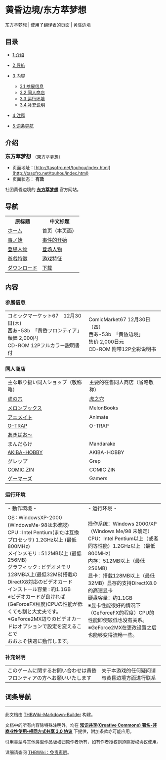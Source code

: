 # 黄昏边境/东方萃梦想

<!-- source html: G:\repos\THBWiki-Markdown-Builder\THBWikiMarkdown\Temp\main\8\89\ns0%3A%E9%BB%84%E6%98%8F%E8%BE%B9%E5%A2%83%2F%E4%B8%9C%E6%96%B9%E8%90%83%E6%A2%A6%E6%83%B3.html -->

东方萃梦想 | 使用了翻译表的页面 | 黄昏边境

  
  

  


## 目录

- [1 介绍](#介绍)
- [2 导航](#导航)
- [3 内容](#内容)

  - [3.1 参展信息](#参展信息)
  - [3.2 同人商店](#同人商店)
  - [3.3 运行环境](#运行环境)
  - [3.4 补充说明](#补充说明)



- [4 注释](#注释)
- [5 词条导航](#词条导航)





## 介绍
  
<big> **东方萃梦想** </big>（東方萃夢想）
  

- 页面地址：[http://tasofro.net/touhou/index.html](http://tasofro.net/touhou/index.html)
- 页面状态： **有效** 

  
社团黄昏边境的 **[东方萃梦想](./东方萃梦想.md)** 官方网站。
  


## 导航

<table>

<tbody><tr>
<th>原标题</th>
<th>中文标题
</th></tr>
<tr>
<td><a rel="nofollow" class="external text" href="http://tasofro.net/touhou/index.html">ホーム</a></td>
<td>首页（本页面）
</td></tr>
<tr>
<td><a rel="nofollow" class="external text" href="http://tasofro.net/touhou/story.html">事ノ始</a></td>
<td><a href="./黄昏边境-东方萃梦想-story.md" title="黄昏边境/东方萃梦想/story">事件的开始</a>
</td></tr>
<tr>
<td><a rel="nofollow" class="external text" href="http://tasofro.net/touhou/chara.html">登場人物</a></td>
<td><a href="./黄昏边境-东方萃梦想-chara.md" title="黄昏边境/东方萃梦想/chara">登场人物</a>
</td></tr>
<tr>
<td><a rel="nofollow" class="external text" href="http://tasofro.net/touhou/game.html">遊戲特徵</a></td>
<td><a href="./黄昏边境-东方萃梦想-game.md" title="黄昏边境/东方萃梦想/game">游戏特征</a>
</td></tr>
<tr>
<td><a rel="nofollow" class="external text" href="http://tasofro.net/touhou/download.html">ダウンロード</a></td>
<td><a href="./黄昏边境-东方萃梦想-download.md" title="黄昏边境/东方萃梦想/download">下载</a>
</td></tr></tbody></table>



## 内容
[](./文件-东方萃梦想封面.jpg.md)

### 参展信息

<table><tbody><tr class="tt-content" id="参展信息-1" data-pos="&#91;&quot;\u53c2\u5c55\u4fe1\u606f&quot;,1&#93;"><td class="tt-ja" lang="ja"><div class="poem">コミックマーケット67　12月30日(木)<br>西あ-53b　「黄昏フロンティア」<br>頒価 2,000円<br>CD-ROM 12Pフルカラー説明書付</div></td><td class="tt-zh" lang="zh"><div class="poem">ComicMarket67 12月30日（四）<br>西あ-53b　「黄昏边境」<br>售价 2,000日元<br>CD-ROM 附带12P全彩说明书<br></div></td></tr></tbody></table>



### 同人商店

<table><tbody><tr class="tt-content-header" id="同人商店-1" data-pos="&#91;&quot;\u540c\u4eba\u5546\u5e97&quot;,1&#93;"><td class="tt-jah" lang="ja"><div class="poem">主な取り扱い同人ショップ（敬称略）</div></td><td class="tt-zhh" lang="zh"><div class="poem">主要的在售同人商店（省略敬称）</div></td></tr><tr class="tt-content" id="同人商店-2" data-pos="&#91;&quot;\u540c\u4eba\u5546\u5e97&quot;,2&#93;"><td class="tt-ja" lang="ja"><div class="poem"><a rel="nofollow" class="external text" href="http://www.toranoana.jp/mailorder/article/04/0000/07/50/040000075045.html">虎の穴</a></div></td><td class="tt-zh" lang="zh"><div class="poem"><a href="./虎之穴.md" title="虎之穴">虎之穴</a></div></td></tr><tr class="tt-content" id="同人商店-3" data-pos="&#91;&quot;\u540c\u4eba\u5546\u5e97&quot;,3&#93;"><td class="tt-ja" lang="ja"><div class="poem"><a rel="nofollow" class="external text" href="https://www.melonbooks.co.jp/detail/detail.php?product_id=31905">メロンブックス</a></div></td><td class="tt-zh" lang="zh"><div class="poem">MelonBooks</div></td></tr><tr class="tt-content" id="同人商店-4" data-pos="&#91;&quot;\u540c\u4eba\u5546\u5e97&quot;,4&#93;"><td class="tt-ja" lang="ja"><div class="poem"><a rel="nofollow" class="external text" href="http://www.animate-onlineshop.jp/pn/【同人ソフト】東方萃夢想/pd/52182/">アニメイト</a></div></td><td class="tt-zh" lang="zh"><div class="poem">Animate</div></td></tr><tr class="tt-content" id="同人商店-5" data-pos="&#91;&quot;\u540c\u4eba\u5546\u5e97&quot;,5&#93;"><td class="tt-ja" lang="ja"><div class="poem"><a rel="nofollow" class="external text" href="http://www.o-trap.com/cgi-bin/cargo/item.cgi?file=A.all&amp;strings=99002064">O-TRAP</a></div></td><td class="tt-zh" lang="zh"><div class="poem">O-TRAP</div></td></tr><tr class="tt-content" id="同人商店-6" data-pos="&#91;&quot;\u540c\u4eba\u5546\u5e97&quot;,6&#93;"><td class="tt-ja" lang="ja"><div class="poem"><a rel="nofollow" class="external text" href="http://www.akibaoo.com/02/commodity_param/t/0/ctc/ /shc/0/cmc/2600020007065/backURL/ 02 main">あきばお～</a></div></td><td class="tt-zh" lang="zh"><div class="poem"></div></td></tr><tr class="tt-content" id="同人商店-7" data-pos="&#91;&quot;\u540c\u4eba\u5546\u5e97&quot;,7&#93;"><td class="tt-ja" lang="ja"><div class="poem">まんだらけ</div></td><td class="tt-zh" lang="zh"><div class="poem">Mandarake</div></td></tr><tr class="tt-content" id="同人商店-8" data-pos="&#91;&quot;\u540c\u4eba\u5546\u5e97&quot;,8&#93;"><td class="tt-ja" lang="ja"><div class="poem"><a rel="nofollow" class="external text" href="http://ec.akbh.jp/products/detail.php?product_id=2100000000067">AKIBA-HOBBY</a></div></td><td class="tt-zh" lang="zh"><div class="poem">AKIBA-HOBBY</div></td></tr><tr class="tt-content" id="同人商店-9" data-pos="&#91;&quot;\u540c\u4eba\u5546\u5e97&quot;,9&#93;"><td class="tt-ja" lang="ja"><div class="poem">グレップ</div></td><td class="tt-zh" lang="zh"><div class="poem">Grep</div></td></tr><tr class="tt-content" id="同人商店-10" data-pos="&#91;&quot;\u540c\u4eba\u5546\u5e97&quot;,10&#93;"><td class="tt-ja" lang="ja"><div class="poem"><a rel="nofollow" class="external text" href="http://shop.comiczin.jp/products/detail.php?product_id=320">COMIC ZIN</a></div></td><td class="tt-zh" lang="zh"><div class="poem">COMIC ZIN</div></td></tr><tr class="tt-content" id="同人商店-11" data-pos="&#91;&quot;\u540c\u4eba\u5546\u5e97&quot;,11&#93;"><td class="tt-ja" lang="ja"><div class="poem"><a rel="nofollow" class="external text" href="http://www.gamers-onlineshop.jp/pn/pd/10093926/">ゲーマーズ</a></div></td><td class="tt-zh" lang="zh"><div class="poem">Gamers<br></div></td></tr></tbody></table>



### 运行环境

<table><tbody><tr class="tt-content-header" id="运行环境-1" data-pos="&#91;&quot;\u8fd0\u884c\u73af\u5883&quot;,1&#93;"><td class="tt-jah" lang="ja"><div class="poem">- 動作環境 -</div></td><td class="tt-zhh" lang="zh"><div class="poem">- 运行环境 -</div></td></tr><tr class="tt-content" id="运行环境-2" data-pos="&#91;&quot;\u8fd0\u884c\u73af\u5883&quot;,2&#93;"><td class="tt-ja" lang="ja"><div class="poem">OS&#160;: WindowsXP･2000 (WindowsMe･98は未確認)<br>CPU&#160;: Intel Pentium(または互換プロセッサ) 1.2GHz以上 (最低800MHz)<br>メインメモリ&#160;: 512MB以上 (最低256MB)<br>グラフィック&#160;: ビデオメモリ128MB以上(最低32MB)搭載のDirectX8対応のビデオカード<br>インストール容量&#160;: 約1.1GB<br>※ビデオカードが良ければ(GeForceFX程度)CPUの性能が低くても割と大丈夫です。<br>※GeForce2MX辺りのビデオカードはオプションで設定を変えることで<br>おおよそ快適に動作します。</div></td><td class="tt-zh" lang="zh"><div class="poem">操作系统：Windows 2000/XP（Windows Me/98 未确定）<br>CPU：Intel Pentium以上（或者同等性能）1.2GHz以上（最低800MHz）<br>内存：512MB以上（最低256MB）<br>显卡：搭载128MB以上（最低32MB）显存的支持DirectX8.0的高速显卡<br>硬盘容量：约1.1GB<br>※显卡性能很好的情况下（GeForceFX的程度）CPU的性能即使较低也没有关系。<br>※GeForce2MX在更改设置之后<br>也能够变得流畅一些。<br></div></td></tr></tbody></table>



### 补充说明

<table><tbody><tr class="tt-content" id="补充说明-1" data-pos="&#91;&quot;\u8865\u5145\u8bf4\u660e&quot;,1&#93;"><td class="tt-ja" lang="ja"><div class="poem">このゲームに関するお問い合わせは黄昏フロンティアの方へお願いいたします</div></td><td class="tt-zh" lang="zh"><div class="poem">关于本游戏的任何疑问请与黄昏边境方面进行联系<br></div></td></tr></tbody></table>




## 词条导航
  
  

  





---

此文档由 [THBWiki-Markdown-Builder](https://github.com/Delsin-Yu/THBWiki-Markdown-Builder) 构建。

文档中的所有内容除特殊注明外，均在 [**知识共享(Creative Commons) 署名-非商业性使用-相同方式共享 3.0 协议**](https://creativecommons.org/licenses/by-sa/3.0/deed.zh-hans) 下提供，附加条款亦可能应用。

引用类型与其他类型作品版权归原作者所有，如有作者授权则遵照授权协议使用。

详细请查阅 [THBWiki：免责声明](https://thbwiki.cc/THBWiki:%E5%85%8D%E8%B4%A3%E5%A3%B0%E6%98%8E)。

